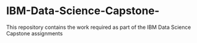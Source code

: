 # IBM-Data-Science-Capstone-
This repository contains the work required as part of the IBM Data Science Capstone assignments
